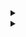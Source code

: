 <details> 
<summary></summary>
custom_markflo
  digraph G {
    size ="4,4";
    "Ingest Data" [shape=box];
    "Ingest Data" -> parse [weight=8];
    parse -> Cleanup;
    Cleanup -> Normalise;
    Normalise -> { process_miner; store};
    process_miner [label="Process Mining"];
    store [shape=box,style=filled,color=".7 .3 1.0", label="temp storage"];
  }
custom_markflo
</details>

<details> 
<summary></summary>
custom_markschema        
@startuml


class Events {
   {field} CASE_ID : String
   ACTIVITY_ID : String
   APP_ID : Integer
}

class Cases {
  {field} CASE_ID : String
   VARIANT_ID : String
}

class Variants {
   {field} VARIANT_ID : String
   Graph : Seq[String]
}

class Sources {
   {field} APP_ID : Integer
   APP_NAME : String
   APP_TYPE : Integer
}


Events <|-- Cases
Cases *-- Variants
Events o-- "4" Sources

@enduml
custom_markschema
</details>
